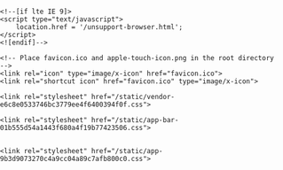 <!doctype html>
<html>
<head>
    <meta charset="utf-8">
    <meta http-equiv="X-UA-Compatible" content="IE=edge,chrome=1">
    <meta name="Keywords" content="Coding,git,代码托管,运行空间,在线演示,演示平台,代码质量分析,在线IDE,webide,项目管理,开发协作,悬赏众包,洋葱猴">
    <meta name="Description" content="Coding.net 是一个面向开发者的云端开发平台,提供 git代码托管，免费的运行演示空间，代码质量分析，在线Web IDE，项目管理，开发协作，悬赏众包，冒泡社交等功能。 为开发者提供技术讨论和开发，协作工具， Coding 极速的代码体验，让开发更简单。">
    <title>Coding | 代码托管，项目管理，WebIDE，演示部署，开启云端开发模式，让开发更简单</title>
    <base href="/">
    <!--<meta name="viewport" content="width=comment_activity.jsdevice-width">-->

    <!--[if lte IE 9]>
    <script type="text/javascript">
        location.href = '/unsupport-browser.html';
    </script>
    <![endif]-->

    <!-- Place favicon.ico and apple-touch-icon.png in the root directory -->
    <link rel="icon" type="image/x-icon" href="favicon.ico">
    <link rel="shortcut icon" href="favicon.ico" type="image/x-icon">

    <link rel="stylesheet" href="/static/vendor-e6c8e0533746bc3779ee4f6400394f0f.css">

    <link rel="stylesheet" href="/static/app-bar-01b555d54a1443f680a4f19b77423506.css">


    <link rel="stylesheet" href="/static/app-9b3d9073270c4a9cc04a89c7afb800c0.css">

</head>
<body ng-app="app" ng-controller="AppController" class="coding-center coding" cg-random-background ng-class="{'account-background': isAccount}" style="margin:0;padding:0">
<div cg-flash></div>
<div class="ui fixed transparent main menu" ng-dblclick="scrollToTop()" ng-include="'app/layout/top_menu.html'" id="top-menu"></div>
<context-menu module="module" current-app="current_app" user="USER"></context-menu>
<div class="wrapper" ng-view></div>

<script src="/static/vendor-81059b17060c4e5931a00dcc230d651c.js"></script>

<!-- webpack entry: src/app/app.js -->
<script src="static/common.bf9d9bf61651d8c334cb.js"></script>

<script src="/static/app-banner-adf01af4833535f1d261412ab382aa64.js"></script>

<script src="/static/app-d7ea46892b660b10b8ec774b55818594.js"></script>

<script src="static/routes.750942ddfa4f88aea6c5.js"></script>

<script src="/static/lib-5176df38c3f75425ca5b26e09dcfe63f.js"></script>

<!-- Google Analytics -->
<script>
    (function(i,s,o,g,r,a,m){i['GoogleAnalyticsObject']=r;i[r]=i[r]||function(){
            (i[r].q=i[r].q||[]).push(arguments)},i[r].l=1*new Date();a=s.createElement(o),
        m=s.getElementsByTagName(o)[0];a.async=1;a.src=g;m.parentNode.insertBefore(a,m)
    })(window,document,'script','static/eed8ec65a6dd9b05eed6d4a02e1439e4.js','ga');

    ga('create', 'UA-65952334-1', 'auto');
    ga('send', 'pageview');
</script>
<!-- -->
</body>
</html>